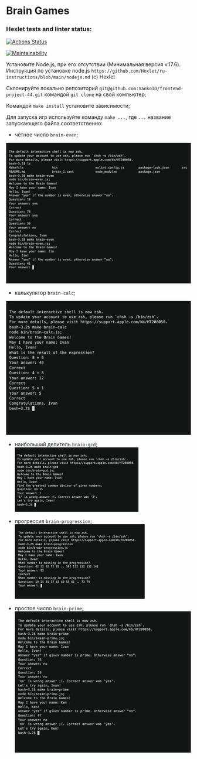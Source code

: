 # Brain Games

### Hexlet tests and linter status:
[![Actions Status](https://github.com/VankoID/frontend-project-44/actions/workflows/hexlet-check.yml/badge.svg)](https://github.com/VankoID/frontend-project-44/actions)

[![Maintainability](https://api.codeclimate.com/v1/badges/9a9e60aa7b0fc6bbce1b/maintainability)](https://codeclimate.com/github/VankoID/frontend-project-44/maintainability)

Установите Node.js, при его отсутствии (Минимальная версия v.17.6). Инструкция по установке node.js `https://github.com/Hexlet/ru-instructions/blob/main/nodejs.md` (c) Hexlet

Склонируйте локально репозиторий `git@github.com:VankoID/frontend-project-44.git` командой `git clone` на свой компьютер;

Командой `make install` установите зависимости;

Для запуска игр используйте команду `make ...`, где `...` название запускающего файла соответственно:
 
- чётное число `brain-even`;

<img src="/asciinemas/brain-even.png" width="600"/>


- калькулятор `brain-calc`;

<img src="/asciinemas/brain-calc.png" width="600"/>


- наибольший делитель `brain-gcd`;
![brain-gcd](/asciinemas/brain-gcd.png)

- прогрессия `brain-progression`;
![brain-progression](/asciinemas/brain-progression.png)

- простое число `brain-prime`;
![brain-prime](/asciinemas/brain-prime.png)
